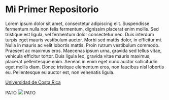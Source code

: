 # Mi Primer Repositorio

Lorem ipsum dolor sit amet, consectetur adipiscing elit. Suspendisse fermentum nulla non felis fermentum, dignissim placerat enim mollis. Sed tristique est ligula, vel fermentum dolor consectetur nec. Duis interdum turpis eget mauris vestibulum auctor. Morbi sed mattis dolor, in efficitur mi. Nulla in mauris ac velit lobortis mattis. Proin rutrum vestibulum commodo. Praesent ac maximus eros. Maecenas ipsum urna, gravida sed tellus vitae, vehicula efficitur tortor. Duis ligula leo, gravida vitae mauris maximus, placerat pellentesque enim. Aenean in enim eget nunc auctor sollicitudin eget mollis diam. Donec tristique elementum eros, non faucibus nisl lobortis eu. Pellentesque eu auctor est, non venenatis ligula.

[Universidad de Costa Rica](https://www.ucr.ac.cr/)

PATO
![](https://images.unsplash.com/photo-1555852095-64e7428df0fa?ixlib=rb-1.2.1&ixid=MnwxMjA3fDB8MHxwaG90by1wYWdlfHx8fGVufDB8fHx8&auto=format&fit=crop&w=688&q=80)
PATO

